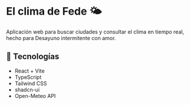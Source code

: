 # El clima de Fede 🌤️

Aplicación web para buscar ciudades y consultar el clima en tiempo real, hecho para Desayuno intermitente con amor.

## 🚀 Tecnologías
- React + Vite
- TypeScript
- Tailwind CSS
- shadcn-ui
- Open-Meteo API